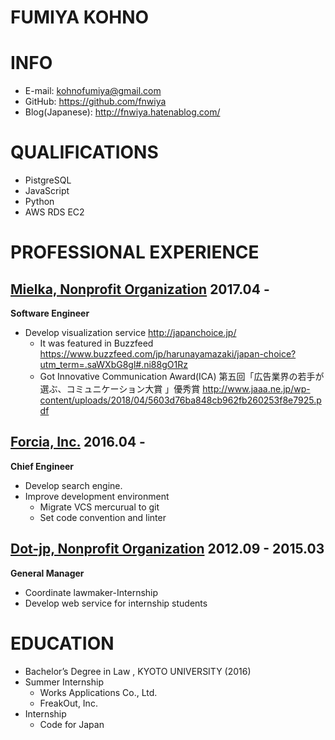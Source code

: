 FUMIYA KOHNO
===

INFO
===
- E-mail: kohnofumiya@gmail.com
- GitHub: https://github.com/fnwiya
- Blog(Japanese): http://fnwiya.hatenablog.com/


QUALIFICATIONS
===
- PistgreSQL
- JavaScript
- Python
- AWS RDS EC2

PROFESSIONAL EXPERIENCE
===

[Mielka, Nonprofit Organization](mielka.org) 2017.04 -
---
**Software Engineer**

- Develop visualization service http://japanchoice.jp/
  - It was featured in Buzzfeed https://www.buzzfeed.com/jp/harunayamazaki/japan-choice?utm_term=.saWXbG8gl#.ni88gO1Rz
  - Got Innovative Communication Award(ICA) 第五回「広告業界の若手が選ぶ、コミュニケーション大賞 」優秀賞 http://www.jaaa.ne.jp/wp-content/uploads/2018/04/5603d76ba848cb962fb260253f8e7925.pdf


[Forcia, Inc.](http://www.forcia.com/) 2016.04 -
---
**Chief Engineer**
  
- Develop search engine.
- Improve development environment
  - Migrate VCS mercurual to git
  - Set code convention and linter


[Dot-jp, Nonprofit Organization](http://www.dot-jp.or.jp/) 2012.09 - 2015.03
---
**General Manager**

- Coordinate lawmaker-Internship
- Develop web service for internship students


EDUCATION
===
- Bachelor’s Degree in Law , KYOTO UNIVERSITY (2016)
- Summer Internship
  - Works Applications Co., Ltd.
  - FreakOut, Inc.
- Internship
  - Code for Japan
